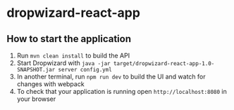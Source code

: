 # dropwizard-react-app

How to start the application
---

1. Run `mvn clean install` to build the API
1. Start Dropwizard with `java -jar target/dropwizard-react-app-1.0-SNAPSHOT.jar server config.yml`
1. In another terminal, run `npm run dev` to build the UI and watch for changes with webpack
1. To check that your application is running open `http://localhost:8080` in your browser
